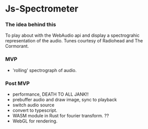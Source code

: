 Js-Spectrometer
===============

### The idea behind this

To play about with the WebAudio api and display a spectrograhic representation of the audio. Tunes courtesy of Radiohead and The Cormorant.

### MVP
- 'rolling' spectrograph of audio.

### Post MVP
- performance, DEATH TO ALL JANK!!
- prebuffer audio and draw image, sync to playback
- switch audio source
- convert to typescript.
- WASM module in Rust for fourier transform. ??
- WebGL for rendering.
